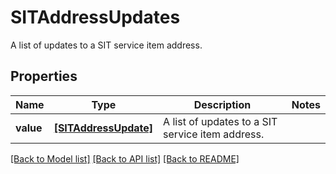 # SITAddressUpdates

A list of updates to a SIT service item address.

## Properties
Name | Type | Description | Notes
------------ | ------------- | ------------- | -------------
**value** | [**[SITAddressUpdate]**](SITAddressUpdate.md) | A list of updates to a SIT service item address. | 

[[Back to Model list]](../README.md#documentation-for-models) [[Back to API list]](../README.md#documentation-for-api-endpoints) [[Back to README]](../README.md)


